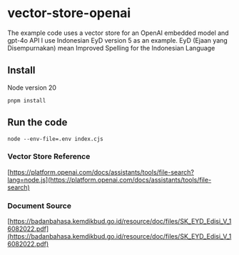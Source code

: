 # vector-store-openai
The example code uses a vector store for an OpenAI embedded model and gpt-4o API
I use Indonesian EyD version 5 as an example. EyD (Ejaan yang Disempurnakan) mean Improved Spelling for the Indonesian Language

## Install
Node version 20
```
pnpm install
```

## Run the code
```
node --env-file=.env index.cjs
```

### Vector Store Reference
[https://platform.openai.com/docs/assistants/tools/file-search?lang=node.js](https://platform.openai.com/docs/assistants/tools/file-search)

### Document Source
[https://badanbahasa.kemdikbud.go.id/resource/doc/files/SK_EYD_Edisi_V_16082022.pdf](https://badanbahasa.kemdikbud.go.id/resource/doc/files/SK_EYD_Edisi_V_16082022.pdf)